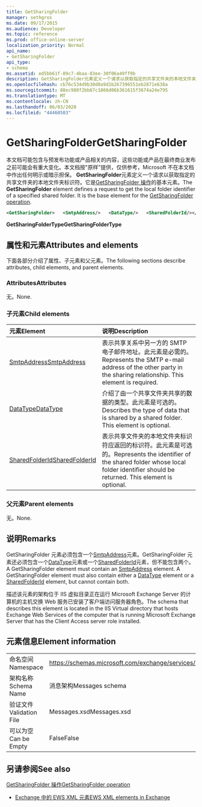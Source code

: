 ```yaml
---
title: GetSharingFolder
manager: sethgros
ms.date: 09/17/2015
ms.audience: Developer
ms.topic: reference
ms.prod: office-online-server
localization_priority: Normal
api_name:
- GetSharingFolder
api_type:
- schema
ms.assetid: ed5bb61f-89c7-4baa-83ee-30f06a49ff9b
description: GetSharingFolder元素定义一个请求以获取指定的共享文件夹的本地文件夹标识符。它是GetSharingFolder 操作的基本元素。
ms.openlocfilehash: cb76c534d9b30d0a9d1b267396551eb2871e638a
ms.sourcegitcommit: 88ec988f2bb67c1866d06b361615f3674a24e795
ms.translationtype: MT
ms.contentlocale: zh-CN
ms.lasthandoff: 06/03/2020
ms.locfileid: "44460503"
---
```

# <a name="getsharingfolder"></a><span data-ttu-id="195ca-104">GetSharingFolder</span><span class="sxs-lookup"><span data-stu-id="195ca-104">GetSharingFolder</span></span>

<span data-ttu-id="195ca-p102">本文档可能包含与预发布功能或产品相关的内容，这些功能或产品在最终商业发布之前可能会有重大变化。本文档按"原样"提供，仅供参考，Microsoft 不在本文档中作出任何明示或暗示担保。 **GetSharingFolder**元素定义一个请求以获取指定的共享文件夹的本地文件夹标识符。它是[GetSharingFolder 操作](getsharingfolder-operation.md)的基本元素。</span><span class="sxs-lookup"><span data-stu-id="195ca-p102">The **GetSharingFolder** element defines a request to get the local folder identifier of a specified shared folder. It is the base element for the [GetSharingFolder operation](getsharingfolder-operation.md).</span></span>
  
```xml
<GetSharingFolder>   <SmtpAddress/>   <DataType/>   <SharedFolderId/></GetSharingFolder>
```

 <span data-ttu-id="195ca-107">**GetSharingFolderType**</span><span class="sxs-lookup"><span data-stu-id="195ca-107">**GetSharingFolderType**</span></span>
## <a name="attributes-and-elements"></a><span data-ttu-id="195ca-108">属性和元素</span><span class="sxs-lookup"><span data-stu-id="195ca-108">Attributes and elements</span></span>

<span data-ttu-id="195ca-109">下面各部分介绍了属性、子元素和父元素。</span><span class="sxs-lookup"><span data-stu-id="195ca-109">The following sections describe attributes, child elements, and parent elements.</span></span>
  
### <a name="attributes"></a><span data-ttu-id="195ca-110">Attributes</span><span class="sxs-lookup"><span data-stu-id="195ca-110">Attributes</span></span>

<span data-ttu-id="195ca-111">无。</span><span class="sxs-lookup"><span data-stu-id="195ca-111">None.</span></span>
  
### <a name="child-elements"></a><span data-ttu-id="195ca-112">子元素</span><span class="sxs-lookup"><span data-stu-id="195ca-112">Child elements</span></span>

|<span data-ttu-id="195ca-113">**元素**</span><span class="sxs-lookup"><span data-stu-id="195ca-113">**Element**</span></span>|<span data-ttu-id="195ca-114">**说明**</span><span class="sxs-lookup"><span data-stu-id="195ca-114">**Description**</span></span>|
|:-----|:-----|
|[<span data-ttu-id="195ca-115">SmtpAddress</span><span class="sxs-lookup"><span data-stu-id="195ca-115">SmtpAddress</span></span>](smtpaddress.md) <br/> |<span data-ttu-id="195ca-p103">表示共享关系中另一方的 SMTP 电子邮件地址。此元素是必需的。</span><span class="sxs-lookup"><span data-stu-id="195ca-p103">Represents the SMTP e-mail address of the other party in the sharing relationship. This element is required.</span></span>  <br/> |
|[<span data-ttu-id="195ca-118">DataType</span><span class="sxs-lookup"><span data-stu-id="195ca-118">DataType</span></span>](datatype.md) <br/> |<span data-ttu-id="195ca-p104">介绍了由一个共享文件夹共享的数据的类型。此元素是可选的。</span><span class="sxs-lookup"><span data-stu-id="195ca-p104">Describes the type of data that is shared by a shared folder. This element is optional.</span></span>  <br/> |
|[<span data-ttu-id="195ca-121">SharedFolderId</span><span class="sxs-lookup"><span data-stu-id="195ca-121">SharedFolderId</span></span>](sharedfolderid.md) <br/> |<span data-ttu-id="195ca-p105">表示共享文件夹的本地文件夹标识符应返回的标识符。此元素是可选的。</span><span class="sxs-lookup"><span data-stu-id="195ca-p105">Represents the identifier of the shared folder whose local folder identifier should be returned. This element is optional.</span></span>  <br/> |
   
### <a name="parent-elements"></a><span data-ttu-id="195ca-124">父元素</span><span class="sxs-lookup"><span data-stu-id="195ca-124">Parent elements</span></span>

<span data-ttu-id="195ca-125">无。</span><span class="sxs-lookup"><span data-stu-id="195ca-125">None.</span></span>
  
## <a name="remarks"></a><span data-ttu-id="195ca-126">说明</span><span class="sxs-lookup"><span data-stu-id="195ca-126">Remarks</span></span>

<span data-ttu-id="195ca-p106">GetSharingFolder 元素必须包含一个[SmtpAddress](smtpaddress.md)元素。GetSharingFolder 元素还必须包含一个[DataType](datatype.md)元素或一个[SharedFolderId](sharedfolderid.md)元素，但不能包含两个。</span><span class="sxs-lookup"><span data-stu-id="195ca-p106">A GetSharingFolder element must contain an [SmtpAddress](smtpaddress.md) element. A GetSharingFolder element must also contain either a [DataType](datatype.md) element or a [SharedFolderId](sharedfolderid.md) element, but cannot contain both.</span></span> 
  
<span data-ttu-id="195ca-129">描述该元素的架构位于 IIS 虚拟目录正在运行 Microsoft Exchange Server 的计算机的主机交换 Web 服务已安装了客户端访问服务器角色。</span><span class="sxs-lookup"><span data-stu-id="195ca-129">The schema that describes this element is located in the IIS Virtual directory that hosts Exchange Web Services of the computer that is running Microsoft Exchange Server that has the Client Access server role installed.</span></span>
  
## <a name="element-information"></a><span data-ttu-id="195ca-130">元素信息</span><span class="sxs-lookup"><span data-stu-id="195ca-130">Element information</span></span>

|||
|:-----|:-----|
|<span data-ttu-id="195ca-131">命名空间</span><span class="sxs-lookup"><span data-stu-id="195ca-131">Namespace</span></span>  <br/> |https://schemas.microsoft.com/exchange/services/2006/messages  <br/> |
|<span data-ttu-id="195ca-132">架构名称</span><span class="sxs-lookup"><span data-stu-id="195ca-132">Schema Name</span></span>  <br/> |<span data-ttu-id="195ca-133">消息架构</span><span class="sxs-lookup"><span data-stu-id="195ca-133">Messages schema</span></span>  <br/> |
|<span data-ttu-id="195ca-134">验证文件</span><span class="sxs-lookup"><span data-stu-id="195ca-134">Validation File</span></span>  <br/> |<span data-ttu-id="195ca-135">Messages.xsd</span><span class="sxs-lookup"><span data-stu-id="195ca-135">Messages.xsd</span></span>  <br/> |
|<span data-ttu-id="195ca-136">可以为空</span><span class="sxs-lookup"><span data-stu-id="195ca-136">Can be Empty</span></span>  <br/> |<span data-ttu-id="195ca-137">False</span><span class="sxs-lookup"><span data-stu-id="195ca-137">False</span></span>  <br/> |
   
## <a name="see-also"></a><span data-ttu-id="195ca-138">另请参阅</span><span class="sxs-lookup"><span data-stu-id="195ca-138">See also</span></span>



[<span data-ttu-id="195ca-139">GetSharingFolder 操作</span><span class="sxs-lookup"><span data-stu-id="195ca-139">GetSharingFolder operation</span></span>](getsharingfolder-operation.md)


- [<span data-ttu-id="195ca-140">Exchange 中的 EWS XML 元素</span><span class="sxs-lookup"><span data-stu-id="195ca-140">EWS XML elements in Exchange</span></span>](ews-xml-elements-in-exchange.md)

